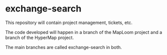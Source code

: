 # exchange-search
This repository will contain project management, tickets, etc.

The code developed will happen in a branch of the MapLoom project and a branch of the HyperMap project.

The main branches are called exchange-search in both.
